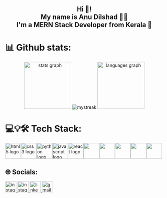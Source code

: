 <h2 align="center">Hi 👋! <br>
  My name is Anu Dilshad 👨‍💻 <br>
  I'm a MERN Stack Developer from Kerala 🌴</h2>

  # 📊 Github stats:

  <div align="center">
  <img src="https://github-readme-stats.vercel.app/api?username=4nuu&hide_title=false&hide_rank=false&show_icons=true&include_all_commits=true&count_private=true&disable_animations=false&theme=dracula&locale=en&hide_border=false" height="150" alt="stats graph"  />
    <img src="https://github-readme-streak-stats.herokuapp.com/?user=4nuu&theme=tokyonight" alt="mystreak"/>
  <img src="https://github-readme-stats.vercel.app/api/top-langs?username=4nuu&locale=en&hide_title=false&layout=compact&card_width=320&langs_count=5&theme=dracula&hide_border=false" height="150" alt="languages graph" />
   
</div>

# 💻💡🛠️ Tech Stack:
<div style="display:flex;">
 <img src="https://cdn.jsdelivr.net/gh/devicons/devicon/icons/html5/html5-original.svg" height="50" style="display:inline-block;" alt="html5 logo"  />
 <img src="https://cdn.jsdelivr.net/gh/devicons/devicon/icons/css3/css3-original.svg" style="display:inline-block;" height="50" alt="css3 logo"  />
 <img src="https://cdn.jsdelivr.net/gh/devicons/devicon/icons/python/python-original.svg" style="display:inline-block;" height="50" alt="python logo"/>
 <img src="https://cdn.jsdelivr.net/gh/devicons/devicon/icons/javascript/javascript-original.svg" style="display:inline-block;" height="50" alt="javascript logo"  />
 <img src="https://cdn.jsdelivr.net/gh/devicons/devicon/icons/react/react-original.svg" height="50" alt="react logo"  />
 <img src="https://cdn.jsdelivr.net/gh/devicons/devicon@latest/icons/express/express-original-wordmark.svg" height="50" />      
 <img src="https://cdn.jsdelivr.net/gh/devicons/devicon@latest/icons/nodejs/nodejs-original-wordmark.svg" height="50"  />
 <img src="https://cdn.jsdelivr.net/gh/devicons/devicon@latest/icons/django/django-plain.svg" height="50" />
 <img src="https://cdn.jsdelivr.net/gh/devicons/devicon@latest/icons/mongodb/mongodb-plain-wordmark.svg" height="50" />
 <img src="https://cdn.jsdelivr.net/gh/devicons/devicon@latest/icons/mysql/mysql-plain-wordmark.svg" height="50" />
 </div>
 
## 🌐 Socials:
<div align="centre">
<a href="https://tx.me/AID_3N">  <img src="https://img.shields.io/static/v1?message=Telegram&logo=telegram&label=&color=24A1DE&logoColor=white&labelColor=&style=for-the-badge" height="35" alt="instagram logo"  /> 
<a href="https://instagram.com/anu_.dx"> <img src="https://img.shields.io/static/v1?message=Instagram&logo=instagram&label=&color=E4405F&logoColor=white&labelColor=&style=for-the-badge" height="35" alt="instagram logo"  /> </a>
<a href="https://www.linkedin.com/in/anu-dilshad/"> <img src="https://img.shields.io/static/v1?message=LinkedIn&logo=linkedin&label=&color=0077B5&logoColor=white&labelColor=&style=for-the-badge" height="35" alt="linkedin logo"  /> </a>
<a href="mailto:anudilshad5456@gmail.com">
<img src="https://img.shields.io/static/v1?message=Gmail&logo=gmail&label=&color=D14836&logoColor=white&labelColor=&style=for-the-badge" height="35" alt="gmail logo"  />  </a>
</div>

